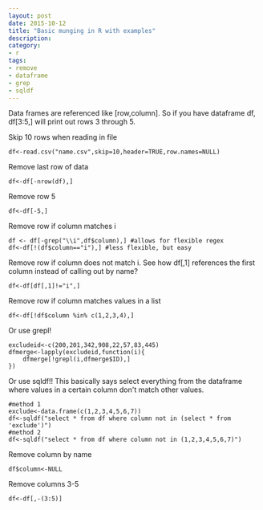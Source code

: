 ```yaml
---
layout: post
date: 2015-10-12
title: "Basic munging in R with examples"
description:
category:
- r
tags:
- remove
- dataframe
- grep
- sqldf
---
```



Data frames are referenced like [row,column]. So if you have dataframe df, df[3:5,] will print out rows 3 through 5.

Skip 10 rows when reading in file

	df<-read.csv("name.csv",skip=10,header=TRUE,row.names=NULL)

Remove last row of data

	df<-df[-nrow(df),]

Remove row 5

	df<-df[-5,]

Remove row if column matches i

	df <- df[-grep("\\i",df$column),] #allows for flexible regex
	df<-df[!(df$column=="i"),] #less flexible, but easy

Remove row if column does not match i. See how df[,1] references the first column instead of calling out by name?

	df<-df[df[,1]!="i",]

Remove row if column matches values in a list

	df<-df[!df$column %in% c(1,2,3,4),]

Or use grepl!

	excludeid<-c(200,201,342,908,22,57,83,445)
	dfmerge<-lapply(excludeid,function(i){
		dfmerge[!grepl(i,dfmerge$ID),]
	})

Or use sqldf!! This basically says select everything from the dataframe where values in a certain column don't match other values.

	#method 1
	exclude<-data.frame(c(1,2,3,4,5,6,7))
	df<-sqldf("select * from df where column not in (select * from 'exclude')")
	#method 2
	df<-sqldf("select * from df where column not in (1,2,3,4,5,6,7)")

Remove column by name

	df$column<-NULL

Remove columns 3-5

	df<-df[,-(3:5)]
